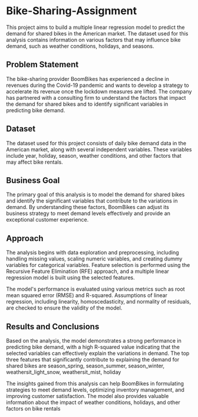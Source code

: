 # Bike-Sharing-Assignment

This project aims to build a multiple linear regression model to predict the demand for shared bikes in the American market. The dataset used for this analysis contains information on various factors that may influence bike demand, such as weather conditions, holidays, and seasons.

## Problem Statement
The bike-sharing provider BoomBikes has experienced a decline in revenues during the Covid-19 pandemic and wants to develop a strategy to accelerate its revenue once the lockdown measures are lifted. The company has partnered with a consulting firm to understand the factors that impact the demand for shared bikes and to identify significant variables in predicting bike demand.

## Dataset
The dataset used for this project consists of daily bike demand data in the American market, along with several independent variables. These variables include year, holiday, season, weather conditions, and other factors that may affect bike rentals.

## Business Goal
The primary goal of this analysis is to model the demand for shared bikes and identify the significant variables that contribute to the variations in demand. By understanding these factors, BoomBikes can adjust its business strategy to meet demand levels effectively and provide an exceptional customer experience.

## Approach
The analysis begins with data exploration and preprocessing, including handling missing values, scaling numeric variables, and creating dummy variables for categorical variables. Feature selection is performed using the Recursive Feature Elimination (RFE) approach, and a multiple linear regression model is built using the selected features.

The model's performance is evaluated using various metrics such as root mean squared error (RMSE) and R-squared. Assumptions of linear regression, including linearity, homoscedasticity, and normality of residuals, are checked to ensure the validity of the model.

## Results and Conclusions
Based on the analysis, the model demonstrates a strong performance in predicting bike demand, with a high R-squared value indicating that the selected variables can effectively explain the variations in demand. The top three features that significantly contribute to explaining the demand for shared bikes are season_spring, season_summer, season_winter, weathersit_light_snow, weathersit_mist, holiday

The insights gained from this analysis can help BoomBikes in formulating strategies to meet demand levels, optimizing inventory management, and improving customer satisfaction. The model also provides valuable information about the impact of weather conditions, holidays, and other factors on bike rentals
